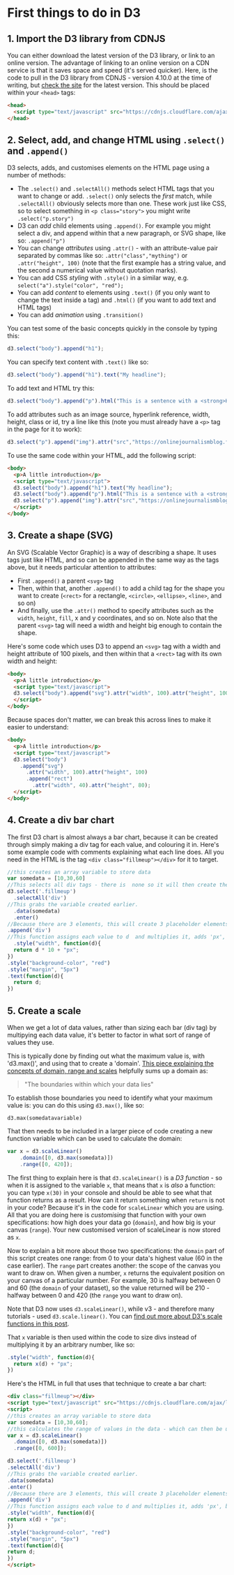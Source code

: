 # First things to do in D3

## 1. Import the D3 library from CDNJS

You can either download the latest version of the D3 library, or link to an online version. The advantage of linking to an online version on a CDN service is that it saves space and speed (it's served quicker). Here, is the code to pull in the D3 library from CDNJS - version 4.10.0 at the time of writing, but [check the site](https://cdnjs.com/#) for the latest version. This should be placed within your `<head>` tags:

```html
<head>
  <script type="text/javascript" src="https://cdnjs.cloudflare.com/ajax/libs/d3/4.10.0/d3.min.js"></script>
</head>
```

## 2. Select, add, and change HTML using `.select()` and `.append()`

D3 selects, adds, and customises elements on the HTML page using a number of methods:

* The `.select()` and `.selectAll()` methods select HTML tags that you want to change or add. `.select()` only selects the *first* match, while `.selectAll()` obviously selects more than one. These work just like CSS, so to select something in `<p class="story">` you might write `.select("p.story")`
* D3 can *add* child elements using `.append()`. For example you might select a div, and append within that a new paragraph, or SVG shape, like so: `.append("p")`
* You can change *attributes* using `.attr()` - with an attribute-value pair separated by commas like so: `.attr("class","mything")` or `.attr("height", 100)` (note that the first example has a string value, and the second a numerical value without quotation marks).
* You can add CSS *styling* with `.style()` in a similar way, e.g. `select("a").style("color", "red");`
* You can add *content* to elements using `.text()` (if you only want to change the text inside a tag) and `.html()` (if you want to add text and HTML tags)
* You can add *animation* using `.transition()`

You can test some of the basic concepts quickly in the console by typing this:

```js
d3.select("body").append("h1");
```

You can specify text content with `.text()` like so:

```js
d3.select("body").append("h1").text("My headline");
```

To add text and HTML try this:

```js
d3.select("body").append("p").html("This is a sentence with a <strong>HTML tag</strong> in the middle.");
```

To add attributes such as an image source, hyperlink reference, width, height, class or id, try a line like this (note you must already have a `<p>` tag in the page for it to work):

```js
d3.select("p").append("img").attr("src","https://onlinejournalismblog.files.wordpress.com/2013/08/ojb_logojd_960x250.jpg");
```

To use the same code within your HTML, add the following script:

```html
<body>
  <p>A little introduction</p>
  <script type="text/javascript">
  d3.select("body").append("h1").text("My headline");
  d3.select("body").append("p").html("This is a sentence with a <strong>HTML tag</strong> in the middle.");
  d3.select("p").append("img").attr("src","https://onlinejournalismblog.files.wordpress.com/2013/08/ojb_logojd_960x250.jpg");
  </script>
</body>
```

## 3. Create a shape (SVG)

An SVG (Scalable Vector Graphic) is a way of describing a shape. It uses tags just like HTML, and so can be appended in the same way as the tags above, but it needs particular attention to attributes:

* First `.append()` a parent `<svg>` tag
* Then, within that, another `.append()` to add a child tag for the shape you want to create (`<rect>` for a rectangle, `<circle>`, `<ellipse>`, `<line>`, and so on)
* And finally, use the `.attr()` method to specify attributes such as the `width`, `height`, `fill`, x and y coordinates, and so on. Note also that the parent `<svg>` tag will need a width and height big enough to contain the shape.

Here's some code which uses D3 to append an `<svg>` tag with a width and height attribute of 100 pixels, and then within that a `<rect>` tag with its own width and height:

```html
<body>
  <p>A little introduction</p>
  <script type="text/javascript">
  d3.select("body").append("svg").attr("width", 100).attr("height", 100).append("rect").attr("width", 40).attr("height", 80);
  </script>
</body>
```

Because spaces don't matter, we can break this across lines to make it easier to understand:

```html
<body>
  <p>A little introduction</p>
  <script type="text/javascript">
  d3.select("body")
    .append("svg")
      .attr("width", 100).attr("height", 100)
      .append("rect")
        .attr("width", 40).attr("height", 80);
  </script>
</body>
```

## 4. Create a div bar chart

The first D3 chart is almost always a bar chart, because it can be created through simply making a div tag for each value, and colouring it in. Here's some example code with comments explaining what each line does. All you need in the HTML is the tag `<div class="fillmeup"></div>` for it to target.

```js
//this creates an array variable to store data
var somedata = [10,30,60]
//This selects all div tags - there is  none so it will then create them
d3.select('.fillmeup')
  .selectAll('div')
//This grabs the variable created earlier.
  .data(somedata)
  .enter()
//Because there are 3 elements, this will create 3 placeholder elements
.append('div')
//This function assigns each value to d  and multiplies it, adds 'px', before inserting it as the value for 'width'
  .style("width", function(d){
  return d * 10 + "px";
})
.style("background-color", "red")
.style("margin", "5px")
.text(function(d){
  return d;
})
```

## 5. Create a scale

When we get a lot of data values, rather than sizing each bar (div tag) by multipying each data value, it's better to factor in what sort of range of values they use.

This is typically done by finding out what the maximum value is, with 'd3.max()', and using that to create a 'domain'. [This piece explaining the concepts of domain, range and scales](http://javascript.tutorialhorizon.com/2015/01/17/d3-fundamentals-understanding-domain-range-and-scales-in-d3js/) helpfully sums up a domain as:

> "The boundaries within which your data lies"

To establish those boundaries you need to identify what your maximum value is: you can do this using `d3.max()`, like so:

`d3.max(somedatavariable)`

That then needs to be included in a larger piece of code creating a new function variable which can be used to calculate the domain:

```js
var x = d3.scaleLinear()
    .domain([0, d3.max(somedata)])
    .range([0, 420]);
```

The first thing to explain here is that `d3.scaleLinear()` is a *D3 function* - so when it is assigned to the variable `x`, that means that `x` is *also* a function: you can type `x(30)` in your console and should be able to see what that function returns as a result. How can it return something when `return` is not in your code? Because it's in the code for `scaleLinear` which you are using. All that you are doing here is *customising* that function with your own specifications: how high does your data go (`domain`), and how big is your canvas (`range`). Your new customised version of scaleLinear is now stored as `x`.

Now to explain a bit more about those two specifications: the `domain` part of this script creates one range: from 0 to your data's highest value (60 in the case earlier). The `range` part creates another: the scope of the canvas you want to draw on. When given a number, `x` returns the equivalent position on your canvas of a particular number. For example, 30 is halfway between 0 and 60 (the `domain` of your dataset), so the value returned will be 210 - halfway between 0 and 420 (the `range` you want to draw on).

Note that D3 now uses `d3.scaleLinear()`, while v3 - and therefore many tutorials - used `d3.scale.linear()`. You can [find out more about D3's scale functions in this post](http://d3indepth.com/scales/).

That `x` variable is then used within the code to size divs instead of multiplying it by an arbitrary number, like so:

```js
.style("width", function(d){
  return x(d) + "px";
})
```

Here's the HTML in full that uses that technique to create a bar chart:

```html
<div class="fillmeup"></div>
<script type="text/javascript" src="https://cdnjs.cloudflare.com/ajax/libs/d3/4.10.0/d3.min.js"></script>
<script>
//this creates an array variable to store data
var somedata = [10,30,60];
//this calculates the range of values in the data - which can then be used below
var x = d3.scaleLinear()
  .domain([0, d3.max(somedata)])
  .range([0, 600]);

d3.select('.fillmeup')
.selectAll('div')
//This grabs the variable created earlier.
.data(somedata)
.enter()
//Because there are 3 elements, this will create 3 placeholder elements
.append('div')
//This function assigns each value to d and multiplies it, adds 'px', before inserting it as the value for 'width'
.style("width", function(d){
return x(d) + "px";
})
.style("background-color", "red")
.style("margin", "5px")
.text(function(d){
return d;
})
</script>
```
